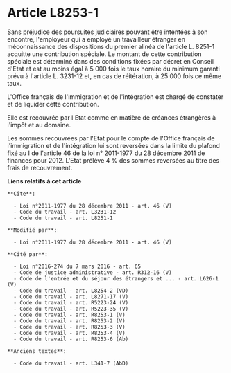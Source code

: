 # Article L8253-1

Sans préjudice des poursuites judiciaires pouvant être intentées à son encontre, l'employeur qui a employé un travailleur
étranger en méconnaissance des dispositions du premier alinéa de l'article L. 8251-1 acquitte une contribution spéciale. Le
montant de cette contribution spéciale est déterminé dans des conditions fixées par décret en Conseil d'Etat et est au moins
égal à 5 000 fois le taux horaire du minimum garanti prévu à l'article L. 3231-12 et, en cas de réitération, à 25 000 fois ce
même taux. 

L'Office français de l'immigration et de l'intégration est chargé de constater et de liquider cette contribution. 

Elle est recouvrée par l'Etat comme en matière de créances étrangères à l'impôt et au domaine. 

Les sommes recouvrées par l'Etat pour le compte de l'Office français de l'immigration et de l'intégration lui sont reversées
dans la limite du plafond fixé au I de l'article 46 de la loi n° 2011-1977 du 28 décembre 2011 de finances pour 2012. L'Etat
prélève 4 % des sommes reversées au titre des frais de recouvrement.

**Liens relatifs à cet article**

	**Cite**:

	  - Loi n°2011-1977 du 28 décembre 2011 - art. 46 (V)
	  - Code du travail - art. L3231-12
	  - Code du travail - art. L8251-1

	**Modifié par**:

	  - Loi n°2011-1977 du 28 décembre 2011 - art. 46 (V)

	**Cité par**:

	  - Loi n°2016-274 du 7 mars 2016 - art. 65
	  - Code de justice administrative - art. R312-16 (V)
	  - Code de l'entrée et du séjour des étrangers et ... - art. L626-1 (V)
	  - Code du travail - art. L8254-2 (VD)
	  - Code du travail - art. L8271-17 (V)
	  - Code du travail - art. R5223-24 (V)
	  - Code du travail - art. R5223-35 (V)
	  - Code du travail - art. R8253-1 (V)
	  - Code du travail - art. R8253-2 (V)
	  - Code du travail - art. R8253-3 (V)
	  - Code du travail - art. R8253-4 (V)
	  - Code du travail - art. R8253-6 (Ab)

	**Anciens textes**:

	  - Code du travail - art. L341-7 (AbD)
